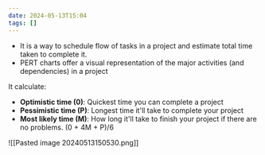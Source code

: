 ```yaml
---
date: 2024-05-13T15:04
tags: []
---
```

- It is a way to schedule flow of tasks in a project and estimate total time  taken to complete it.
- PERT charts  offer a visual representation of the major activities (and dependencies) in a project

It calculate:
- **Optimistic time (0)**: Quickest time  you can complete a project
- **Pessimistic time (P)**: Longest time  it'll take to complete your project
- **Most likely time (M)**: How long it'll take to finish your project if there are no problems. (0 + 4M + P)/6 

![[Pasted image 20240513150530.png]]